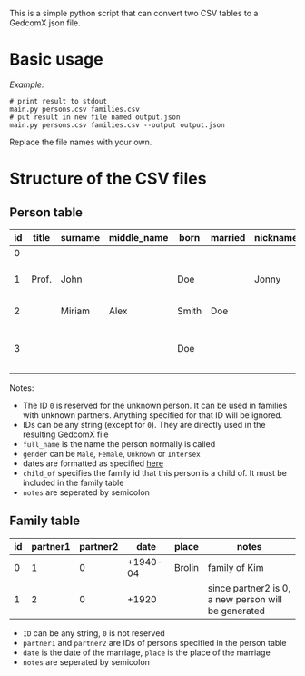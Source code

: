 This is a simple python script that can convert two CSV tables to a GedcomX json file.

# Basic usage

_Example:_
```shell
# print result to stdout
main.py persons.csv families.csv
# put result in new file named output.json
main.py persons.csv families.csv --output output.json
```

Replace the file names with your own. 

# Structure of the CSV files

## Person table

| id  | title | surname | middle_name | born  | married | nickname | aka | full_name  | gender   | child_of | birth_date           | birth_place | death_date  | death_place | death_cause  | occupation             | religion                 | notes                    |
|-----|-------|---------|-------------|-------|---------|----------|-----|------------|----------|----------|----------------------|-------------|-------------|-------------|--------------|------------------------|--------------------------|--------------------------|
| 0   |       |         |             |       |         |          |     | unknown    | Unknown  |          |                      |             |             |             |              |                        |                          | _reserved_               |
| 1   | Prof. | John    |             | Doe   |         | Jonny    |     | John Doe   | Male     |          | +1919-01-09          | Dirmingcan  | +2010-10-10 | Brolin      |              | professional describer | flying spaghetti monster | _cause of death missing_ |
| 2   |       | Miriam  | Alex        | Smith | Doe     |          |     | Miriam Doe | Female   |          | +1902-02-02          | Ohoho       | +2003-03-03 | Brolin      | heart attack | example giver          |
| 3   |       |         |             | Doe   |         |          |     | Kim Doe    | Intersex | 0        | +2001-02-01T06-08-02 | Brolin      |

Notes:
- The ID `0` is reserved️ for the unknown person. It can be used in families with unknown partners. Anything specified for that ID will be ignored.
- IDs can be any string (except for `0`). They are directly used in the resulting GedcomX file
- `full_name` is the name the person normally is called
- `gender` can be `Male`, `Female`, `Unknown` or `Intersex`
- dates are formatted as specified [here](https://github.com/FamilySearch/gedcomx/blob/master/specifications/date-format-specification.md)
- `child_of` specifies the family id that this person is a child of. It must be included in the family table
- `notes` are seperated by semicolon

## Family table

| id  | partner1 | partner2 | date     | place  | notes                                               |
|-----|----------|----------|----------|--------|-----------------------------------------------------|
| 0   | 1        | 0        | +1940-04 | Brolin | family of Kim                                       |
| 1   | 2        | 0        | +1920    |        | since partner2 is 0, a new person will be generated |

- `ID` can be any string, `0` is not reserved
- `partner1` and `partner2` are IDs of persons specified in the person table
- `date` is the date of the marriage, `place` is the place of the marriage
- `notes` are seperated by semicolon
